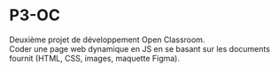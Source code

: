 # P3-OC
Deuxième projet de développement Open Classroom.</br>
Coder une page web dynamique en JS en se basant sur les documents fournit (HTML, CSS, images, maquette Figma).
